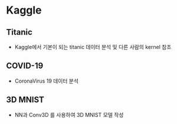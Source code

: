 # Kaggle

## Titanic
- Kaggle에서 기본이 되는 titanic 데이터 분석 및 다른 사람의 kernel 참조

## COVID-19 
- CoronaVirus 19 데이터 분석

## 3D MNIST
- NN과 Conv3D 를 사용하여 3D MNIST 모델 작성
